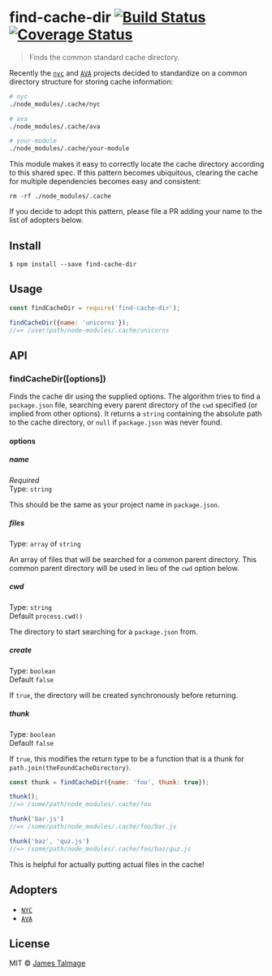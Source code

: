 # find-cache-dir [![Build Status](https://travis-ci.org/jamestalmage/find-cache-dir.svg?branch=master)](https://travis-ci.org/jamestalmage/find-cache-dir) [![Coverage Status](https://coveralls.io/repos/jamestalmage/find-cache-dir/badge.svg?branch=master&service=github)](https://coveralls.io/github/jamestalmage/find-cache-dir?branch=master)

> Finds the common standard cache directory.

Recently the [`nyc`](https://www.npmjs.com/package/nyc) and [`AVA`](https://www.npmjs.com/package/ava) projects decided to standardize on a common directory structure for storing cache information: 

```sh
# nyc
./node_modules/.cache/nyc

# ava
./node_modules/.cache/ava

# your-module
./node_modules/.cache/your-module
```

This module makes it easy to correctly locate the cache directory according to this shared spec. If this pattern becomes ubiquitous, clearing the cache for multiple dependencies becomes easy and consistent:
 
```
rm -rf ./node_modules/.cache
```

If you decide to adopt this pattern, please file a PR adding your name to the list of adopters below. 


## Install

```
$ npm install --save find-cache-dir
```


## Usage

```js
const findCacheDir = require('find-cache-dir');

findCacheDir({name: 'unicorns'});
//=> /user/path/node-modules/.cache/unicorns
```


## API

### findCacheDir([options])

Finds the cache dir using the supplied options. The algorithm tries to find a `package.json` file, searching every parent directory of the `cwd` specified (or implied from other options). It returns a `string` containing the absolute path to the cache directory, or `null` if `package.json` was never found.

#### options

##### name

*Required*  
Type: `string` 

This should be the same as your project name in `package.json`.

##### files

Type: `array` of `string` 

An array of files that will be searched for a common parent directory. This common parent directory will be used in lieu of the `cwd` option below.

##### cwd

Type: `string`   
Default `process.cwd()`

The directory to start searching for a `package.json` from.

##### create

Type: `boolean`   
Default `false`

If `true`, the directory will be created synchronously before returning.

##### thunk

Type: `boolean`   
Default `false`

If `true`, this modifies the return type to be a function that is a thunk for `path.join(theFoundCacheDirectory)`.

```js
const thunk = findCacheDir({name: 'foo', thunk: true});

thunk();
//=> /some/path/node_modules/.cache/foo

thunk('bar.js')
//=> /some/path/node_modules/.cache/foo/bar.js

thunk('baz', 'quz.js')
//=> /some/path/node_modules/.cache/foo/baz/quz.js
```

This is helpful for actually putting actual files in the cache!

## Adopters

- [`NYC`](https://www.npmjs.com/package/nyc)
- [`AVA`](https://www.npmjs.com/package/ava)

## License

MIT © [James Talmage](http://github.com/jamestalmage)
